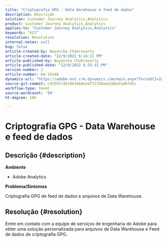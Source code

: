 ```yaml
---
title: "Criptografia GPG - Data Warehouse e feed de dados"
description: Descrição
solution: Customer Journey Analytics,Analytics
product: Customer Journey Analytics,Analytics
applies-to: "Customer Journey Analytics,Analytics"
keywords: “KCS”
resolution: Resolution
internal-notes: null
bug: false
article-created-by: Nayanika Chakravarty
article-created-date: "12/9/2022 6:14:11 PM"
article-published-by: Nayanika Chakravarty
article-published-date: "12/9/2022 6:25:31 PM"
version-number: 2
article-number: KA-19348
dynamics-url: "https://adobe-ent.crm.dynamics.com/main.aspx?forceUCI=1&pagetype=entityrecord&etn=knowledgearticle&id=9e99a045-ed77-ed11-81aa-6045bd006b3d"
source-git-commit: c93597c9b1963468e247f27b0ada108afadb7d5c
workflow-type: tm+mt
source-wordcount: '50'
ht-degree: 18%

---
```


# Criptografia GPG - Data Warehouse e feed de dados

## Descrição {#description}


<b>Ambiente</b>

- Adobe Analytics

<b>Problema/Sintomas</b>

Criptografia GPG de feed de dados e arquivos de Data Warehouse.


## Resolução {#resolution}


Entre em contato com a equipe de serviços de engenharia do Adobe para obter uma solução personalizada para arquivos de Data Warehouse e Feed de dados de criptografia GPG.
